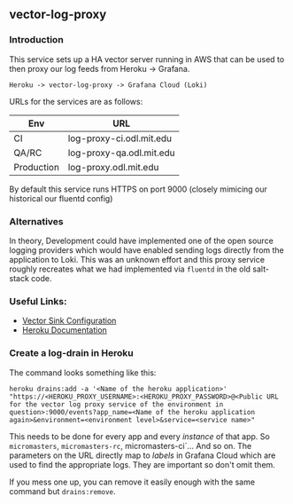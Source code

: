 
## vector-log-proxy

### Introduction

This service sets up a HA vector server running in AWS that can be used to then proxy our log feeds from Heroku -> Grafana.

```
Heroku -> vector-log-proxy -> Grafana Cloud (Loki)
```

URLs for the services are as follows:

| Env | URL |
| --- | --- |
| CI  | log-proxy-ci.odl.mit.edu |
| QA/RC | log-proxy-qa.odl.mit.edu |
| Production | log-proxy.odl.mit.edu |

By default this service runs HTTPS on port 9000 (closely mimicing our historical our fluentd config)

### Alternatives

In theory, Development could have implemented one of the open source logging providers which would have enabled sending logs directly from the application to Loki. This was an unknown effort and this proxy service roughly recreates what we had implemented via `fluentd` in the old salt-stack code.

### Useful Links:

- [Vector Sink Configuration](https://vector.dev/docs/reference/configuration/sources/heroku_logs/)
- [Heroku Documentation](https://devcenter.heroku.com/articles/logplex)

### Create a log-drain in Heroku

The command looks something like this:

```
heroku drains:add -a '<Name of the heroku application>' "https://<HEROKU_PROXY_USERNAME>:<HEROKU_PROXY_PASSWORD>@<Public URL for the vector log proxy service of the environment in question>:9000/events?app_name=<Name of the heroku application again>&environment=<environment level>&service=<service name>"
```

This needs to be done for every app and every *instance* of that app. So `micromasters`, `micromasters-rc`, micromasters-ci`... And so on. The parameters on the URL directly map to *labels* in Grafana Cloud which are used to find the appropriate logs. They are important so don't omit them.

If you mess one up, you can remove it easily enough with the same command but `drains:remove`.
